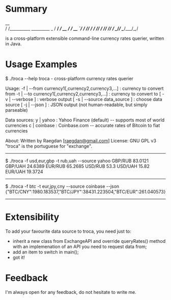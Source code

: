 Summary
=========
   __                       
  / /__________  _________ _
 / __/ ___/ __ \/ ___/ __ `/
/ /_/ /  / /_/ / /__/ /_/ / 
\__/_/   \____/\___/\__,_/  

is a cross-platform extensible command-line currency rates querier, written in Java.

Usage Examples
==========

$ ./troca --help
troca - cross-platform currency rates querier

Usage:
  -f | --from currency1[,currency2,currency3,...] : currency to convert from
  -t | --to currency1[,currency2,currency3,...]   : currency to convert to
  [ -v | --verbose ]                              : verbose output
  [ -s | --source data_source ]                   : choose data source
  [ -j | --json ]                                 : JSON output (not human-readable, but simply parseable)

Data sources:
  y | yahoo    : Yahoo Finance (default) -- supports most of world currencies
  c | coinbase : Coinbase.com -- accurate rates of Bitcoin to fiat currencies

About:
  Written by Raegdan [raegdan@gmail.com]
  License: GNU GPL v3
  "troca" is the portuguese for "exchange".

----------------------

$ ./troca -f usd,eur,gbp -t rub,uah --source yahoo
GBP/RUB 83.0121
GBP/UAH 24.6389
EUR/RUB 65.2685
USD/RUB 53.3
USD/UAH 15.82
EUR/UAH 19.3724

----------------------

$ ./troca -f btc -t eur,jpy,cny --source coinbase --json
{"BTC/CNY":1980.183537,"BTC/JPY":38431.223504,"BTC/EUR":261.040573}

----------------------

Extensibility
=========

To add your favourite data source to troca, you need just to:
* inherit a new class from ExchangeAPI and override queryRates() method with an implemenation of an API you need to request data from;
* add an item to switch in main();
* got it!

Feedback
=========

I'm always open for any feedback, do not hesitate to write me.
